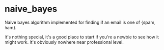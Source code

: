 # naive_bayes
Naive bayes algorithm implemented for finding if an email is one of {spam, ham}.

It's nothing special, it's a good place to start if you're a newbie to see how it might work. It's obviously nowhere near professional level.
